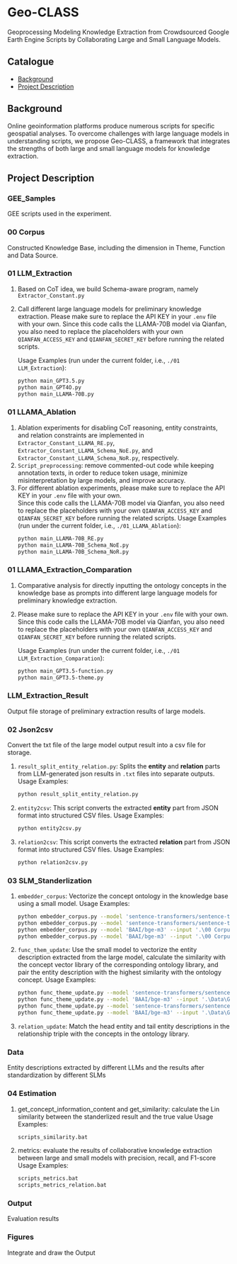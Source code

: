 # Geo-CLASS

Geoprocessing Modeling Knowledge Extraction from Crowdsourced Google Earth Engine Scripts by Collaborating Large and Small Language Models.

## Catalogue

- [Background](#background)
- [Project Description](#project-description)

## Background

Online geoinformation platforms produce numerous scripts for specific geospatial analyses. To overcome challenges with large language models in understanding scripts, we propose Geo-CLASS, a framework that integrates the strengths of both large and small language models for knowledge extraction.

## Project Description
### GEE_Samples
GEE scripts used in the experiment.
### 00 Corpus  
Constructed Knowledge Base, including the dimension in Theme, Function and Data Source.
### 01 LLM_Extraction
1. Based on CoT idea, we build Schema-aware program, namely `Extractor_Constant.py`
2. Call different large language models for preliminary knowledge extraction.
   Please make sure to replace the API KEY in your `.env` file with your own.
   Since this code calls the LLAMA-70B model via Qianfan, you also need to replace the placeholders with your own `QIANFAN_ACCESS_KEY` and `QIANFAN_SECRET_KEY` before running the related scripts.
   
   Usage Examples (run under the current folder, i.e., `./01 LLM_Extraction`):
   ```bash 
   python main_GPT3.5.py
   python main_GPT4O.py
   python main_LLAMA-70B.py
### 01 LLAMA_Ablation
1. Ablation experiments for disabling CoT reasoning, entity constraints, and relation constraints are implemented in  
`Extractor_Constant_LLAMA_RE.py`, `Extractor_Constant_LLAMA_Schema_NoE.py`, and `Extractor_Constant_LLAMA_Schema_NoR.py`, respectively.
2. `Script_preprocessing`: remove commented-out code while keeping annotation texts, in order to reduce token usage, minimize misinterpretation by large models, and improve accuracy.  
3. For different ablation experiments, please make sure to replace the API KEY in your `.env` file with your own.  
Since this code calls the LLAMA-70B model via Qianfan, you also need to replace the placeholders with your own `QIANFAN_ACCESS_KEY` and `QIANFAN_SECRET_KEY` before running the related scripts.
   Usage Examples (run under the current folder, i.e., `./01_LLAMA_Ablation`):
   ```bash 
   python main_LLAMA-70B_RE.py
   python main_LLAMA-70B_Schema_NoE.py
   python main_LLAMA-70B_Schema_NoR.py

### 01 LLAMA_Extraction_Comparation
1. Comparative analysis for directly inputting the ontology concepts in the knowledge base as prompts into different large language models for preliminary knowledge extraction.
2. Please make sure to replace the API KEY in your `.env` file with your own.
   Since this code calls the LLAMA-70B model via Qianfan, you also need to replace the placeholders with your own `QIANFAN_ACCESS_KEY` and `QIANFAN_SECRET_KEY` before running the related scripts.
   
   Usage Examples (run under the current folder, i.e., `./01 LLM_Extraction_Comparation`):
   ```bash 
   python main_GPT3.5-function.py
   python main_GPT3.5-theme.py

### LLM_Extraction_Result
Output file storage of preliminary extraction results of large models.

### 02 Json2csv
Convert the txt file of the large model output result into a csv file for storage.
1. `result_split_entity_relation.py`: Splits the **entity** and **relation** parts from LLM-generated json results in `.txt` files into separate outputs.  
   Usage Examples:
   ```bash
   python result_split_entity_relation.py
2. `entity2csv`: This script converts the extracted **entity** part from JSON format into structured CSV files.
   Usage Examples:
   ```bash
   python entity2csv.py
3. `relation2csv`: This script converts the extracted **relation** part from JSON format into structured CSV files.
   Usage Examples:
   ```bash
   python relation2csv.py

### 03 SLM_Standerlization
1. `embedder_corpus`: Vectorize the concept ontology in the knowledge base using a small model.
   Usage Examples:
   ```bash 
   python embedder_corpus.py --model 'sentence-transformers/sentence-t5-large' --input '.\00 Corpus\Function_Dictionary.txt' --output '.\03 SLM_Standerlization\function_sentence-t5-large.pth'
   python embedder_corpus.py --model 'sentence-transformers/sentence-t5-large' --input '.\00 Corpus\GCMD.json' --output '.\03 SLM_Standerlization\theme_sentence-t5-large.pth'
   python embedder_corpus.py --model 'BAAI/bge-m3' --input '.\00 Corpus\Function_Dictionary.txt' --output '.\03 SLM_Standerlization\function_baai.pth'
   python embedder_corpus.py --model 'BAAI/bge-m3' --input '.\00 Corpus\GCMD.json' --output '.\03 SLM_Standerlization\theme_baai.pth'
2. `func_them_update`: Use the small model to vectorize the entity description extracted from the large model, calculate the similarity with the concept vector library of the corresponding ontology library, and pair the entity description with the highest similarity with the ontology concept.
   Usage Examples:
   ```bash 
   python func_theme_update.py --model 'sentence-transformers/sentence-t5-large' --input '.\Data\GPT3.5\function_sample.csv' --output '.\Data\GPT3.5\function_sample.csv' --embeddings '.\03 SLM_Standerlization\function_sentence-t5-large.pth'
   python func_theme_update.py --model 'BAAI/bge-m3' --input '.\Data\GPT3.5\function_sample.csv' --output '.\Data\GPT3.5\function_sample.csv' --embeddings '.\03 SLM_Standerlization\function_baai.pth'
   python func_theme_update.py --model 'sentence-transformers/sentence-t5-large' --input '.\Data\GPT3.5\theme_sample.csv' --output '.\Data\GPT3.5\theme_sample.csv' --embeddings '.\03 SLM_Standerlization\theme_sentence-t5-large.pth'
   python func_theme_update.py --model 'BAAI/bge-m3' --input '.\Data\GPT3.5\theme_sample.csv' --output '.\Data\GPT3.5\theme_sample.csv' --embeddings '.\03 SLM_Standerlization\theme_baai.pth'
3. `relation_update`: Match the head entity and tail entity descriptions in the relationship triple with the concepts in the ontology library.

### Data
Entity descriptions extracted by different LLMs and the results after standardization by different SLMs

### 04 Estimation
1. get_concept_information_content and get_similarity: calculate the Lin similarity between the standerlized result and the true value
   Usage Examples:
   ```bash 
   scripts_similarity.bat
2. metrics: evaluate the results of collaborative knowledge extraction between large and small models with precision, recall, and F1-score
   Usage Examples:
   ```bash 
   scripts_metrics.bat
   scripts_metrics_relation.bat

### Output
Evaluation results

### Figures
Integrate and draw the Output
